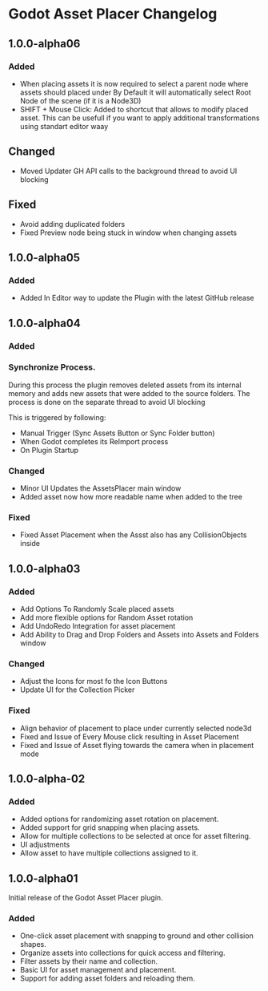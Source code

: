 # Godot Asset Placer Changelog

## 1.0.0-alpha06
### Added
- When placing assets it is now required to select a parent node where assets should placed under
By Default it will automatically select Root Node of the scene (if it is a Node3D)
- SHIFT + Mouse Click: Added to shortcut that allows to modify placed asset. This can be usefull if you want to apply additional transformations using standart editor waay


## Changed
- Moved Updater GH API calls to the background thread to avoid UI blocking

## Fixed
- Avoid adding duplicated folders
- Fixed Preview node being stuck in window when changing assets

## 1.0.0-alpha05
### Added
- Added In Editor way to update the Plugin with the latest GitHub release

## 1.0.0-alpha04
### Added

### Synchronize Process.
 During this process the plugin removes deleted assets
 from its internal memory and adds new assets that were added to the source folders.
 The process is done on the separate thread to avoid UI blocking

This is triggered by following:
- Manual Trigger (Sync Assets Button or Sync Folder button)
- When Godot completes its ReImport process
- On Plugin Startup


### Changed
- Minor UI Updates the AssetsPlacer main window
- Added asset now how more readable name when added to the tree

### Fixed
- Fixed Asset Placement when the Assst also has any CollisionObjects inside


## 1.0.0-alpha03
### Added
- Add Options To Randomly Scale placed assets
- Add more flexible options for Random Asset rotation
- Add UndoRedo Integration for asset placement
- Add Ability to Drag and Drop Folders and Assets into Assets and Folders window
### Changed
- Adjust the Icons for most fo the Icon Buttons
- Update UI for the Collection Picker

### Fixed
- Align behavior of placement to place under currently selected node3d
- Fixed and Issue of Every Mouse click resulting in Asset Placement
- Fixed and Issue of Asset flying towards the camera when in placement mode

## 1.0.0-alpha-02
### Added
- Added options for randomizing asset rotation on placement.
- Added support for grid snapping when placing assets.
- Allow for multiple collections to be selected at once for asset filtering.
- UI adjustments
- Allow asset to have multiple collections assigned to it.

## 1.0.0-alpha01
Initial release of the Godot Asset Placer plugin.
### Added
- One-click asset placement with snapping to ground and other collision shapes.
- Organize assets into collections for quick access and filtering.
- Filter assets by their name and collection.
- Basic UI for asset management and placement.
- Support for adding asset folders and reloading them.
